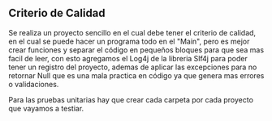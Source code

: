 ## Criterio de Calidad

Se realiza un proyecto sencillo en el cual debe tener el criterio de calidad, en el cual se puede hacer un programa todo en el "Main", pero es mejor crear funciones y separar el código en pequeños bloques para que sea mas facil de leer, con esto agregamos el Log4j de la libreria Slf4j para poder tener un registro del proyecto, ademas de aplicar las excepciones para no retornar Null que es una mala practica en código ya que genera mas errores o validaciones.

Para las pruebas unitarias hay que crear cada carpeta por cada proyecto que vayamos a testiar.
